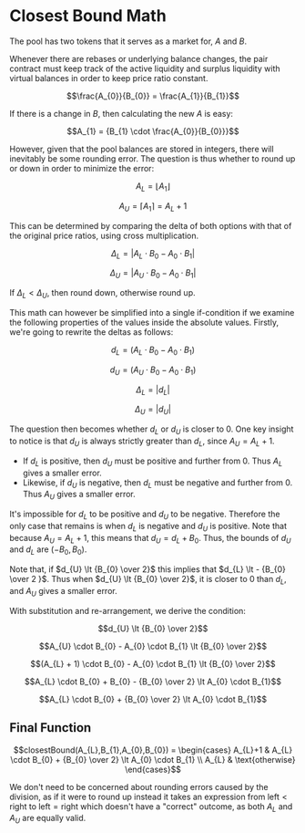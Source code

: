 # Closest Bound Math

The pool has two tokens that it serves as a market for, $A$ and $B$.

Whenever there are rebases or underlying balance changes, the pair contract must keep track of the active liquidity and surplus liquidity with virtual balances in order to keep price ratio constant.

```math
\frac{A_{0}}{B_{0}} = \frac{A_{1}}{B_{1}}
``` 

If there is a change in $B$, then calculating the new $A$ is easy:

```math
A_{1} = {B_{1} \cdot \frac{A_{0}}{B_{0}}}
``` 

However, given that the pool balances are stored in integers, there will inevitably be some rounding error.
The question is thus whether to round up or down in order to minimize the error:

```math
A_{L} = \lfloor A_{1} \rfloor
``` 
```math
A_{U} = \lceil A_{1} \rceil = A_{L} + 1
``` 

This can be determined by comparing the delta of both options with that of the original price ratios, using cross multiplication.

```math
\Delta_{L} = \left| A_{L} \cdot B_{0} - A_{0} \cdot B_{1} \right|
```
```math
\Delta_{U} = \left| A_{U} \cdot B_{0} - A_{0} \cdot B_{1} \right|
```

If $\Delta_{L} < \Delta_{U}$, then round down, otherwise round up.

This math can however be simplified into a single if-condition if we examine the following properties of the values inside the absolute values.
Firstly, we're going to rewrite the deltas as follows:

```math
d_{L} = (A_{L} \cdot B_{0} - A_{0} \cdot B_{1})
```
```math
d_{U} = (A_{U} \cdot B_{0} - A_{0} \cdot B_{1})
```
```math
\Delta_{L} = \left| d_{L} \right|
```
```math
\Delta_{U} = \left| d_{U} \right|
```

The question then becomes whether $d_{L}$ or $d_{U}$ is closer to 0.
One key insight to notice is that $d_{U}$ is always strictly greater than $d_{L}$, since $A_{U} = A_{L} + 1$.

- If $d_{L}$ is positive, then $d_{U}$ must be positive and further from 0. Thus $A_{L}$ gives a smaller error.
- Likewise, if $d_{U}$ is negative, then $d_{L}$ must be negative and further from 0. Thus $A_{U}$ gives a smaller error.

It's impossible for $d_{L}$ to be positive and $d_{U}$ to be negative.
Therefore the only case that remains is when $d_{L}$ is negative and $d_{U}$ is positive.
Note that because $A_{U} = A_{L} + 1$, this means that $d_{U} = d_{L} + B_{0}$.
Thus, the bounds of $d_{U}$ and $d_{L}$ are $(-B_{0}, B_{0})$.

Note that, if $d_{U} \lt {B_{0} \over 2}$ this implies that $d_{L} \lt - {B_{0} \over 2 }$.
Thus when $d_{U} \lt {B_{0} \over 2}$, it is closer to 0 than $d_{L}$, and $A_{U}$ gives a smaller error.

With substitution and re-arrangement, we derive the condition:

```math
d_{U} \lt {B_{0} \over 2}
```
```math
A_{U} \cdot B_{0} - A_{0} \cdot B_{1} \lt {B_{0} \over 2}
```
```math
(A_{L} + 1) \cdot B_{0} - A_{0} \cdot B_{1} \lt {B_{0} \over 2}
```
```math
A_{L} \cdot B_{0} + B_{0} - {B_{0} \over 2} \lt A_{0} \cdot B_{1}
```
```math
A_{L} \cdot B_{0} + {B_{0} \over 2} \lt A_{0} \cdot B_{1}
```

## Final Function

```math
closestBound(A_{L},B_{1},A_{0},B_{0}) = \begin{cases} A_{L}+1 & A_{L} \cdot B_{0} + {B_{0} \over 2} \lt A_{0} \cdot B_{1} \\ A_{L} & \text{otherwise} \end{cases}
```

We don't need to be concerned about rounding errors caused by the division, as if it were to round up instead it takes an expression from $\text{left} \lt \text{right}$ to $\text{left} = \text{right}$ which doesn't have a "correct" outcome, as both $A_{L}$ and $A_{U}$ are equally valid.
